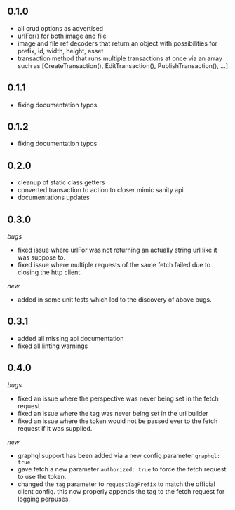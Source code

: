 ## 0.1.0

- all crud options as advertised
- urlFor() for both image and file
- image and file ref decoders that return an object with possibilities for prefix, id, width, height, asset
- transaction method that runs multiple transactions at once via an array such as [CreateTransaction(), EditTransaction(), PublishTransaction(), ...]

## 0.1.1

- fixing documentation typos

## 0.1.2

- fixing documentation typos

## 0.2.0

- cleanup of static class getters
- converted transaction to action to closer mimic sanity api
- documentations updates

## 0.3.0

*bugs*
- fixed issue where urlFor was not returning an actually string url like it was suppose to.
- fixed issue where multiple requests of the same fetch failed due to closing the http client.

*new*
- added in some unit tests which led to the discovery of above bugs.

## 0.3.1

- added all missing api documentation
- fixed all linting warnings

## 0.4.0

*bugs*
- fixed an issue where the perspective was never being set in the fetch request
- fixed an issue where the tag was never being set in the uri builder
- fixed an issue where the token would not be passed ever to the fetch request if it was supplied.

*new*
- graphql support has been added via a new config parameter `graphql: true`
- gave fetch a new parameter `authorized: true` to force the fetch request to use the token.
- changed the `tag` parameter to `requestTagPrefix` to match the official client config. this now properly appends the tag to the fetch request for logging perpuses.